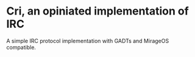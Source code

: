 # Cri, an opiniated implementation of IRC

A simple IRC protocol implementation with GADTs and MirageOS compatible.
